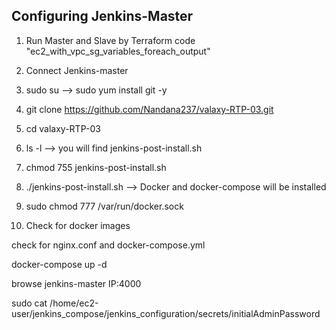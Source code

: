 Configuring Jenkins-Master
---------------------------
1. Run Master and Slave by Terraform code "ec2_with_vpc_sg_variables_foreach_output"

2. Connect Jenkins-master

3. sudo su --> sudo yum install git -y

4. git clone https://github.com/Nandana237/valaxy-RTP-03.git

5. cd valaxy-RTP-03 

6. ls -l --> you will find jenkins-post-install.sh

7. chmod 755 jenkins-post-install.sh

8. ./jenkins-post-install.sh --> Docker and docker-compose will be installed

9. sudo chmod 777 /var/run/docker.sock

10. Check for docker images

check for nginx.conf and docker-compose.yml

docker-compose up -d

browse jenkins-master IP:4000

sudo cat /home/ec2-user/jenkins_compose/jenkins_configuration/secrets/initialAdminPassword
